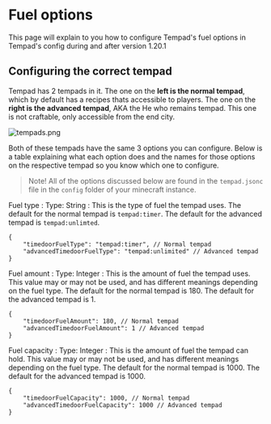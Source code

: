 # Fuel options

This page will explain to you how to configure Tempad's fuel options in Tempad's config during and after version 1.20.1

## Configuring the correct tempad

Tempad has 2 tempads in it. The one on the **left is the normal tempad**, which by default has a recipes thats accessible to
players. The one on the **right is the advanced tempad**, AKA the He who remains tempad. This one is not craftable,
only accessible from the end city.

![tempads.png](tempads.png)

Both of these tempads have the same 3 options you can configure. Below is a table explaining what each option does and
the names for those options on the respective tempad so you know which one to configure.

> Note! All of the options discussed below are found in the `tempad.jsonc` file in the `config` folder of your
> minecraft instance.

Fuel type
: Type: String
: This is the type of fuel the tempad uses. The default for the normal tempad is `tempad:timer`. The default for the
advanced tempad is `tempad:unlimted`.
```jsonc
{
    "timedoorFuelType": "tempad:timer", // Normal tempad
    "advancedTimedoorFuelType": "tempad:unlimited" // Advanced tempad
}
```

Fuel amount
: Type: Integer
: This is the amount of fuel the tempad uses. This value may or may not be used, and has different meanings depending
on the fuel type. The default for the normal tempad is 180. The default for the advanced tempad is 1.
```jsonc
{
    "timedoorFuelAmount": 180, // Normal tempad
    "advancedTimedoorFuelAmount": 1 // Advanced tempad
}
```

Fuel capacity
: Type: Integer
: This is the amount of fuel the tempad can hold. This value may or may not be used, and has different meanings
depending on the fuel type. The default for the normal tempad is 1000. The default for the advanced tempad is 1000.
```jsonc
{
    "timedoorFuelCapacity": 1000, // Normal tempad
    "advancedTimedoorFuelCapacity": 1000 // Advanced tempad
}
```